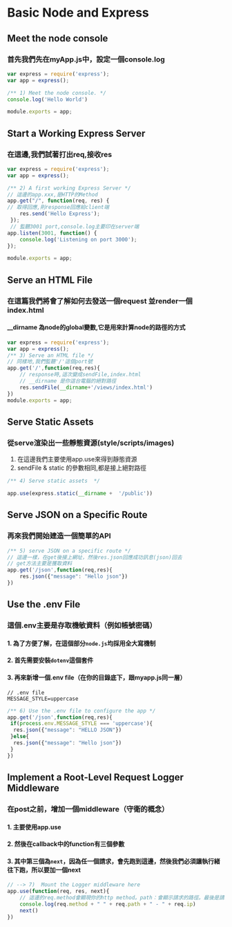 # Basic Node and Express

## Meet the node console
### 首先我們先在myApp.js中，設定一個console.log
```javascript
var express = require('express');
var app = express();

/** 1) Meet the node console. */
console.log('Hello World')

module.exports = app;

```
## Start a Working Express Server
### 在這邊,我們試著打出req,接收res
```javascript
var express = require('express');
var app = express();

/** 2) A first working Express Server */
// 這邊的app.xxx,是HTTP的Method
app.get("/", function(req, res) {
// 取得回應,則response回應給client端
    res.send('Hello Express');
 });
 // 監聽3001 port,console.log主要印在server端
app.listen(3001, function() {
    console.log('Listening on port 3000');
});

module.exports = app;
```

## Serve an HTML File
### 在這篇我們將會了解如何去發送一個request 並render一個index.html
#### __dirname 為node的global變數,它是用來計算node的路徑的方式
```javascript
var express = require('express');
var app = express();
/** 3) Serve an HTML file */
// 同樣地,我們監聽'/'這個port號
app.get('/',function(req,res){
    // response時,這次變成sendFile,index.html
    // __dirname 是你這台電腦的絕對路徑
    res.sendFile(__dirname+'/views/index.html')
})
module.exports = app;
```

## Serve Static Assets
### 從serve渲染出一些靜態資源(style/scripts/images)
1. 在這邊我們主要使用app.use來得到靜態資源
2. sendFile & static 的參數相同,都是接上絕對路徑
```javascript
/** 4) Serve static assets  */

app.use(express.static(__dirname +  '/public'))

```

## Serve JSON on a Specific Route
### 再來我們開始建造一個簡單的API
```javascript
/** 5) serve JSON on a specific route */
// 這邊一樣，在get後接上網址，然後res.json回應成功訊息(json)回去
// get方法主要是獲取資料
app.get('/json',function(req,res){
    res.json({"message": "Hello json"})
})
```

## Use the .env File
### 這個.env主要是存取機敏資料（例如帳號密碼）
#### 1. 為了方便了解，在這個部分`node.js`均採用全大寫機制
#### 2. 首先需要安裝`dotenv`這個套件
#### 3. 再來新增一個.env file（在你的目錄底下，跟myapp.js同一層）
```
// .env file
MESSAGE_STYLE=uppercase
```
```javascript
/** 6) Use the .env file to configure the app */
app.get('/json',function(req,res){
 if(process.env.MESSAGE_STYLE === 'uppercase'){
  res.json({"message": "HELLO JSON"})
 }else{
  res.json({"message": "Hello json"})
 }
})
```

## Implement a Root-Level Request Logger Middleware
### 在post之前，增加一個middleware（守衛的概念）
#### 1. 主要使用app.use
#### 2. 然後在callback中的function有三個參數
#### 3. 其中第三個為`next`，因為任一個請求，會先跑到這邊，然後我們必須讓執行緒往下跑，所以要加一個next
```javascript
// --> 7)  Mount the Logger middleware here
app.use(function(req, res, next){
    // 這邊的req.method會顯現你的http method。path：會顯示請求的路徑。最後是請求的ip
    console.log(req.method + " " + req.path + " - " + req.ip)
    next()
})
```
